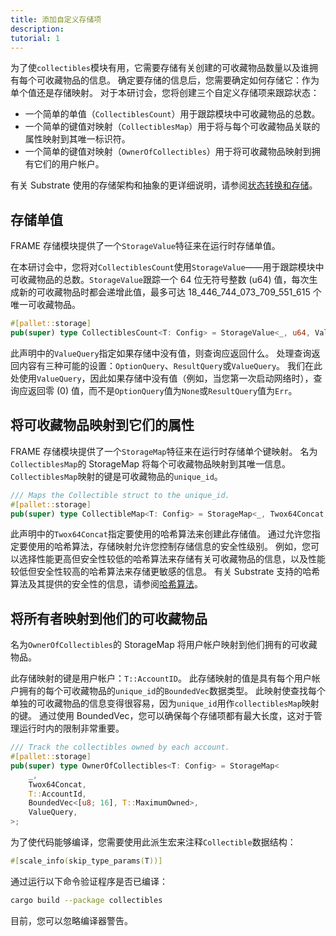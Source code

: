 ```yaml
---
title: 添加自定义存储项
description:
tutorial: 1
---
```


为了使`collectibles`模块有用，它需要存储有关创建的可收藏物品数量以及谁拥有每个可收藏物品的信息。
确定要存储的信息后，您需要确定如何存储它：作为单个值还是存储映射。
对于本研讨会，您将创建三个自定义存储项来跟踪状态：

- 一个简单的单值（`CollectiblesCount`）用于跟踪模块中可收藏物品的总数。
- 一个简单的键值对映射（`CollectiblesMap`）用于将与每个可收藏物品关联的属性映射到其唯一标识符。
- 一个简单的键值对映射（`OwnerOfCollectibles`）用于将可收藏物品映射到拥有它们的用户帐户。

有关 Substrate 使用的存储架构和抽象的更详细说明，请参阅[状态转换和存储](/learn/state-transitions-and-storage/)。

## 存储单值

FRAME 存储模块提供了一个`StorageValue`特征来在运行时存储单值。

在本研讨会中，您将对`CollectiblesCount`使用`StorageValue`——用于跟踪模块中可收藏物品的总数。`StorageValue`跟踪一个 64 位无符号整数 (u64) 值，每次生成新的可收藏物品时都会递增此值，最多可达 18_446_744_073_709_551_615 个唯一可收藏物品。

```rust
#[pallet::storage]
pub(super) type CollectiblesCount<T: Config> = StorageValue<_, u64, ValueQuery>;
```

此声明中的`ValueQuery`指定如果存储中没有值，则查询应返回什么。
处理查询返回内容有三种可能的设置：`OptionQuery`、`ResultQuery`或`ValueQuery`。
我们在此处使用`ValueQuery`，因此如果存储中没有值（例如，当您第一次启动网络时），查询应返回零 (0) 值，而不是`OptionQuery`值为`None`或`ResultQuery`值为`Err`。

## 将可收藏物品映射到它们的属性

FRAME 存储模块提供了一个`StorageMap`特征来在运行时存储单个键映射。
名为`CollectiblesMap`的 StorageMap 将每个可收藏物品映射到其唯一信息。
`CollectiblesMap`映射的键是可收藏物品的`unique_id`。

```rust
/// Maps the Collectible struct to the unique_id.
#[pallet::storage]
pub(super) type CollectibleMap<T: Config> = StorageMap<_, Twox64Concat, [u8; 16], Collectible<T>>;
```

此声明中的`Twox64Concat`指定要使用的哈希算法来创建此存储值。
通过允许您指定要使用的哈希算法，存储映射允许您控制存储信息的安全性级别。
例如，您可以选择性能更高但安全性较低的哈希算法来存储有关可收藏物品的信息，以及性能较低但安全性较高的哈希算法来存储更敏感的信息。
有关 Substrate 支持的哈希算法及其提供的安全性的信息，请参阅[哈希算法](/build/runtime-storage/#hashing-algorithms)。

## 将所有者映射到他们的可收藏物品

名为`OwnerOfCollectibles`的 StorageMap 将用户帐户映射到他们拥有的可收藏物品。

此存储映射的键是用户帐户：`T::AccountID`。
此存储映射的值是具有每个用户帐户拥有的每个可收藏物品的`unique_id`的`BoundedVec`数据类型。
此映射使查找每个单独的可收藏物品的信息变得很容易，因为`unique_id`用作`collectiblesMap`映射的键。
通过使用 BoundedVec，您可以确保每个存储项都有最大长度，这对于管理运行时内的限制非常重要。

```rust
/// Track the collectibles owned by each account.
#[pallet::storage]
pub(super) type OwnerOfCollectibles<T: Config> = StorageMap<
	_,
	Twox64Concat,
	T::AccountId,
	BoundedVec<[u8; 16], T::MaximumOwned>,
	ValueQuery,
>;
```

为了使代码能够编译，您需要使用此派生宏来注释`Collectible`数据结构：

```rust
#[scale_info(skip_type_params(T))]
```

通过运行以下命令验证程序是否已编译：

```bash
cargo build --package collectibles
```

目前，您可以忽略编译器警告。

